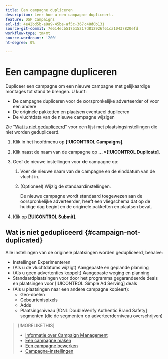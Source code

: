 ```yaml
---
title: Een campagne dupliceren
description: Leer hoe u een campagne dupliceert.
feature: DSP Campaigns
exl-id: 4e42bd5b-e8a9-45be-af5c-367c48d0b131
source-git-commit: 7e614ecb517515217d812926f61ca10437820efd
workflow-type: tm+mt
source-wordcount: '200'
ht-degree: 0%

---
```


# Een campagne dupliceren

<!-- Some placements don't have this option. Clarify which placement types aren't eligible -- is it PG placements, or all placements using private inventory? And anything else? -->

Dupliceer een campagne om een nieuwe campagne met gelijkaardige montages tot stand te brengen. U kunt:

* De campagne dupliceren voor de oorspronkelijke adverteerder of voor een andere
* De originele pakketten en plaatsen eventueel dupliceren
* De vluchtdata van de nieuwe campagne wijzigen

Zie &quot;[Wat is niet gedupliceerd](#campaign-not-duplicated)&quot; voor een lijst met plaatsingsinstellingen die niet worden gedupliceerd.

1. Klik in het hoofdmenu op **[!UICONTROL Campaigns]**.

1. Klik naast de naam van de campagne op **... >[!UICONTROL Duplicate]**.

1. Geef de nieuwe instellingen voor de campagne op:

   1. Voer de nieuwe naam van de campagne en de einddatum van de vlucht in.

   1. (Optioneel) Wijzig de standaardinstellingen.

      De nieuwe campagne wordt standaard toegewezen aan de oorspronkelijke adverteerder, heeft een vliegschema dat op de huidige dag begint en de originele pakketten en plaatsen bevat.

1. Klik op **[!UICONTROL Submit]**.

## Wat is niet gedupliceerd {#campaign-not-duplicated}

Alle instellingen van de originele plaatsingen worden gedupliceerd, behalve:

* Instellingen Experimenteren
* (Als u de vluchtdatums wijzigt) Aangepaste en geplande planning
* (Als u geen advertenties koppelt) Aangepaste weging en planning
* Standaardplaatsingen voor door het programma gegarandeerde deals en plaatsingen voor [!UICONTROL Simple Ad Serving] deals
* (Als u plaatsingen naar een andere campagne kopieert):
   * Geo-doelen
   * Gebeurtenispixels
   * Adds
   * Plaatsingsniveau [!DNL DoubleVerify Authentic Brand Safety] segmenten (die de segmenten op adverteerderniveau overschrijven)

>[!MORELIKETHIS]
>
>* [Informatie over Campaign Management](campaign-about.md)
>* [Een campagne maken](campaign-create.md)
>* [Een campagne bewerken](campaign-edit.md)
>* [Campagne-instellingen](campaign-settings.md)

